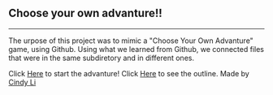 ## Choose your own advanture!!
-------------------------------
The urpose of this project was to mimic a "Choose Your Own Advanture" game, using Github. Using what we learned from Github, we connected files that were in the same subdiretory and in different ones.

Click [Here](https://github.com/cindyl5697/story/blob/master/home.md) to start the advanture!
Click [Here](https://docs.google.com/drawings/d/1hVQUQgRacER2bYV_Bwq6OJHhY_wgP0Yc7Vd7t3b1ynQ/edit) to see the outline.
Made by [Cindy Li](https://github.com/cindyl5697)

